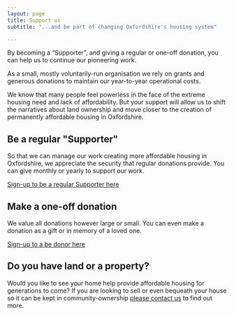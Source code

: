 ```yaml
---
layout: page
title: Support us
subtitle: "...and be part of changing Oxfordshire's housing system"

---
```

By becoming a “Supporter”, and giving a regular or one-off donation, you can help us to continue our pioneering work. 

As a small, mostly voluntarily-run organisation we rely on grants and generous donations to maintain our year-to-year operational costs.

We know that many people feel powerless in the face of the extreme housing need and lack of affordability. But your support will allow us to shift the narratives about land ownership and move closer to the creation of permanently affordable housing in Oxfordshire.

## Be a regular "Supporter"

So that we can manage our work creating more affordable housing in Oxfordshire, we appreciate the security that regular donations provide. You can give monthly or yearly to support our work.

[Sign-up to be a regular Supporter here](https://app.donorfy.com/form/J7EEWBHW62/Q58RQ)

## Make a one-off donation

We value all donations however large or small. You can even make a donation as a gift or in memory of a loved one. 

[Sign-up to a be donor here](https://app.donorfy.com/form/J7EEWBHW62/FDOB4)

## Do you have land or a property?

Would you like to see your home help provide affordable housing for generations to come? If you are looking to sell or even bequeath your house so it can be kept in community-ownership [please contact us](https://www.oclt.org.uk/contact/) to find out more.